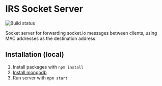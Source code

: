 # IRS Socket Server
![Build status](https://github.com/interactionresearchstudio/socket-server/workflows/Test+server/badge.svg)

Socket server for forwarding socket.io messages between clients, using MAC
addresses as the destination address.

## Installation (local)

1. Install packages with `npm install`
2. [Install mongodb](https://docs.mongodb.com/manual/installation/)
3. Run server with `npm start`
